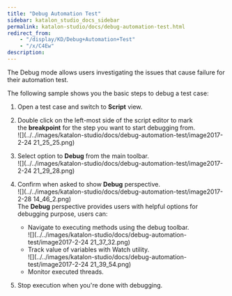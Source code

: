 ```yaml
---
title: "Debug Automation Test" 
sidebar: katalon_studio_docs_sidebar
permalink: katalon-studio/docs/debug-automation-test.html 
redirect_from:
    - "/display/KD/Debug+Automation+Test"
    - "/x/C4Ew"
description: 
---
```

The Debug mode allows users investigating the issues that cause failure for their automation test. 

The following sample shows you the basic steps to debug a test case:

1.  Open a test case and switch to **Script** view.  
      
    
2.  Double click on the left-most side of the script editor to mark the **breakpoint** for the step you want to start debugging from.  
    ![](../../images/katalon-studio/docs/debug-automation-test/image2017-2-24 21_25_25.png)   
      
    
3.  Select option to **Debug** from the main toolbar.  
    ![](../../images/katalon-studio/docs/debug-automation-test/image2017-2-24 21_29_28.png)  
      
    
4.  Confirm when asked to show **Debug** perspective.  
    ![](../../images/katalon-studio/docs/debug-automation-test/image2017-2-28 14_46_2.png)  
    The **Debug** perspective provides users with helpful options for debugging purpose, users can:
    *   Navigate to executing methods using the debug toolbar.  
        ![](../../images/katalon-studio/docs/debug-automation-test/image2017-2-24 21_37_32.png)
    *   Track value of variables with Watch utility.  
        ![](../../images/katalon-studio/docs/debug-automation-test/image2017-2-24 21_39_54.png)
    *   Monitor executed threads.  
          
        
5.  Stop execution when you're done with debugging.